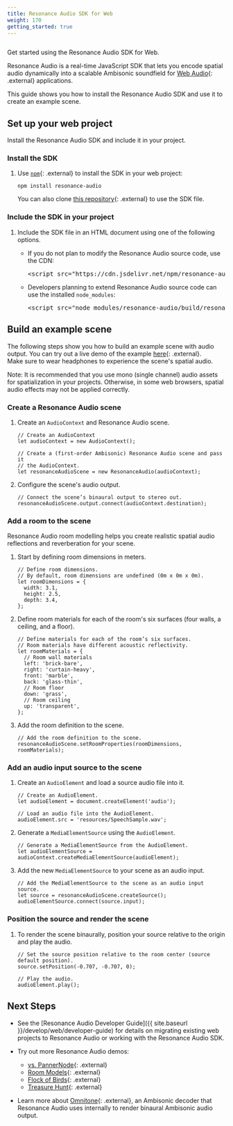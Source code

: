 ```yaml
---
title: Resonance Audio SDK for Web
weight: 170
getting_started: true
---
```


<img srcset="{{ site.baseurl }}/images/web/web_hero_image.png 2x">

Get started using the Resonance Audio SDK for Web.

Resonance Audio is a real-time JavaScript SDK that lets you encode spatial
audio dynamically into a scalable Ambisonic soundfield for [Web Audio](//developer.mozilla.org/en-US/docs/Web/API/Web_Audio_API){: .external} applications.

This guide shows you how to install the Resonance Audio SDK and use it to
create an example scene.

## Set up your web project
Install the Resonance Audio SDK and include it in your project.

### Install the SDK
1.  Use [`npm`](https://www.npmjs.com/){: .external} to install the SDK in your web project:

        npm install resonance-audio

    You can also clone [this repository](https://github.com/resonance-audio/resonance-audio-web-sdk){: .external} to use
    the SDK file.

### Include the SDK in your project
1.  Include the SDK file in an HTML document using one of the following options.

    *  If you do not plan to modify the Resonance Audio source code, use the CDN:<br>
       <pre class="devsite-click-to-copy">&lt;script src="https://cdn.jsdelivr.net/npm/resonance-audio/build/resonance-audio.min.js">&lt;/script></pre>

    *  Developers planning to extend Resonance Audio source code can use the installed `node_modules`:<br>
       <pre class="devsite-click-to-copy">&lt;script src="node_modules/resonance-audio/build/resonance-audio.min.js">&lt;/script></pre>


## Build an example scene
The following steps show you how to build an example scene with audio output.
You can try out a live demo of the example [here](//cdn.rawgit.com/resonance-audio/resonance-audio-web-sdk/master/examples/hello-world.html){: .external}.<br>
Make sure to wear headphones to experience the scene's spatial audio.

Note: It is recommended that you use mono (single channel) audio assets for
spatialization in your projects. Otherwise, in some web browsers, spatial audio
effects may not be applied correctly.

### Create a Resonance Audio scene

1.  Create an `AudioContext` and Resonance Audio scene.

        // Create an AudioContext
        let audioContext = new AudioContext();

        // Create a (first-order Ambisonic) Resonance Audio scene and pass it
        // the AudioContext.
        let resonanceAudioScene = new ResonanceAudio(audioContext);

1.  Configure the scene's audio output.

        // Connect the scene’s binaural output to stereo out.
        resonanceAudioScene.output.connect(audioContext.destination);

### Add a room to the scene
Resonance Audio room modelling helps you create realistic spatial
audio reflections and reverberation for your scene.

1.  Start by defining room dimensions in meters.

        // Define room dimensions.
        // By default, room dimensions are undefined (0m x 0m x 0m).
        let roomDimensions = {
          width: 3.1,
          height: 2.5,
          depth: 3.4,
        };


1.  Define room materials for each of the room's six surfaces
    (four walls, a ceiling, and a floor).

        // Define materials for each of the room’s six surfaces.
        // Room materials have different acoustic reflectivity.
        let roomMaterials = {
          // Room wall materials
          left: 'brick-bare',
          right: 'curtain-heavy',
          front: 'marble',
          back: 'glass-thin',
          // Room floor
          down: 'grass',
          // Room ceiling
          up: 'transparent',
        };


1.  Add the room definition to the scene.

        // Add the room definition to the scene.
        resonanceAudioScene.setRoomProperties(roomDimensions, roomMaterials);


### Add an audio input source to the scene

1.  Create an `AudioElement` and load a source audio file into it.

        // Create an AudioElement.
        let audioElement = document.createElement('audio');

        // Load an audio file into the AudioElement.
        audioElement.src = 'resources/SpeechSample.wav';

1.  Generate a `MediaElementSource` using the `AudioElement`.

        // Generate a MediaElementSource from the AudioElement.
        let audioElementSource = audioContext.createMediaElementSource(audioElement);


1.  Add the new `MediaElementSource` to your scene as an audio input.

        // Add the MediaElementSource to the scene as an audio input source.
        let source = resonanceAudioScene.createSource();
        audioElementSource.connect(source.input);


### Position the source and render the scene

1.  To render the scene binaurally, position your source relative to the origin
    and play the audio.

        // Set the source position relative to the room center (source default position).
        source.setPosition(-0.707, -0.707, 0);

        // Play the audio.
        audioElement.play();


## Next Steps

*  See the [Resonance Audio Developer Guide]({{ site.baseurl }}/develop/web/developer-guide) for
   details on migrating existing web projects to Resonance Audio or working with the Resonance Audio SDK.

*  Try out more Resonance Audio demos:

    *  [vs. PannerNode](//cdn.rawgit.com/resonance-audio/resonance-audio-web-sdk/master/examples/vs-pannernode.html){: .external}
    *  [Room Models](//cdn.rawgit.com/resonance-audio/resonance-audio-web-sdk/master/examples/room-models.html){: .external}
    *  [Flock of Birds](//cdn.rawgit.com/resonance-audio/resonance-audio-web-sdk/master/examples/birds.html){: .external}
    *  [Treasure Hunt](//cdn.rawgit.com/resonance-audio/resonance-audio-web-sdk/master/examples/treasure-hunt.html){: .external}

*  Learn more about [Omnitone](//googlechrome.github.io/omnitone/#home){: .external},
   an Ambisonic decoder that Resonance Audio uses internally to render binaural Ambisonic audio output.

